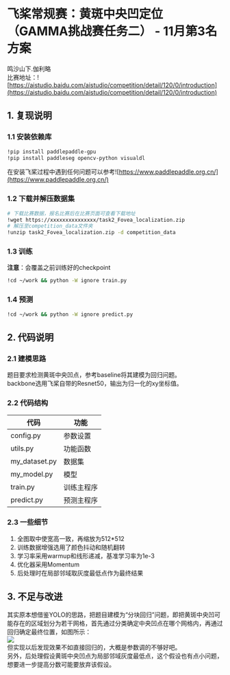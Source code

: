 # 飞桨常规赛：黄斑中央凹定位（GAMMA挑战赛任务二） - 11月第3名方案
鸣沙山下.伽利略<br>
比赛地址：![https://aistudio.baidu.com/aistudio/competition/detail/120/0/introduction](https://aistudio.baidu.com/aistudio/competition/detail/120/0/introduction)

## 1. 复现说明

### 1.1 安装依赖库
```bash
!pip install paddlepaddle-gpu
!pip install paddleseg opencv-python visualdl
```
在安装飞桨过程中遇到任何问题可以参考![https://www.paddlepaddle.org.cn/](https://www.paddlepaddle.org.cn/)

### 1.2 下载并解压数据集
```bash
# 下载比赛数据，报名比赛后在比赛页面可查看下载地址
!wget https://xxxxxxxxxxxxxxx/task2_Fovea_localization.zip
# 解压至competition_data文件夹
!unzip task2_Fovea_localization.zip -d competition_data
```

### 1.3 训练
**注意**：会覆盖之前训练好的checkpoint
```bash
!cd ~/work && python -W ignore train.py
```

### 1.4 预测

```bash
!cd ~/work && python -W ignore predict.py
```

## 2. 代码说明
### 2.1 建模思路
题目要求检测黄斑中央凹点，参考baseline将其建模为回归问题。<br>
backbone选用飞桨自带的Resnet50，输出为归一化的xy坐标值。<br>

### 2.2 代码结构
| 代码 | 功能 |
|-|-|
| config.py | 参数设置 |
| utils.py | 功能函数 |
| my_dataset.py | 数据集 |
| my_model.py | 模型 |
| train.py | 训练主程序 |
| predict.py | 预测主程序 |

### 2.3 一些细节
1. 全图取中使宽高一致，再缩放为512*512
2. 训练数据增强选用了颜色抖动和随机翻转
3. 学习率采用warmup和线形递减，基准学习率为1e-3
4. 优化器采用Momentum
5. 后处理时在局部邻域取灰度最低点作为最终结果

## 3. 不足与改进
其实原本想借鉴YOLO的思路，把题目建模为“分块回归”问题，即把黄斑中央凹可能存在的区域划分为若干网格，首先通过分类确定中央凹点在哪个网格内，再通过回归确定最终位置，如图所示：<br>
![](https://ai-studio-static-online.cdn.bcebos.com/a62e08d64f0c445cb03784d372737cfe4984162efcaa49c5b20df403468a6050)<br>
但实现以后发现效果不如直接回归的，大概是参数调的不够好吧。<br>
另外，后处理假设黄斑中央凹点为局部邻域灰度最低点，这个假设也有点小问题，想要进一步提高分数可能要放弃该假设。


